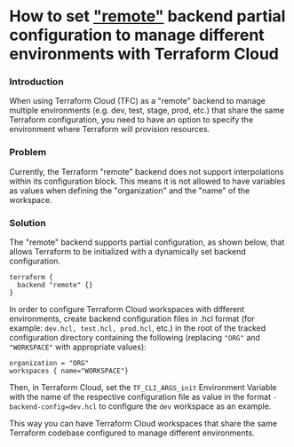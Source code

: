 # How to set ["remote"](https://www.terraform.io/docs/language/settings/backends/remote.html) backend partial configuration to manage different environments with Terraform Cloud


### Introduction
When using Terraform Cloud (TFC) as a "remote" backend to manage multiple environments (e.g. dev, test, stage, prod, etc.) that share the same Terraform configuration, you need to have an option to specify the environment where Terraform will provision resources.



### Problem
Currently, the Terraform "remote" backend does not support interpolations within its configuration block. This means it is not allowed to have variables as values when defining the "organization" and the "name" of the workspace.



### Solution
The "remote" backend supports partial configuration, as shown below, that allows Terraform to be initialized with a dynamically set backend configuration.

```
terraform {
  backend "remote" {}
}
```

In order to configure Terraform Cloud workspaces with different environments, create backend configuration files in .hcl format (for example: `dev.hcl, test.hcl, prod.hcl`, etc.) in the root of the tracked configuration directory containing the following (replacing `"ORG"` and `"WORKSPACE"` with appropriate values):

```
organization = "ORG"
workspaces { name="WORKSPACE"}
```

Then, in Terraform Cloud, set the `TF_CLI_ARGS_init` Environment Variable with the name of the respective configuration file as value in the format `-backend-config=dev.hcl` to configure the `dev` workspace as an example.


This way you can have Terraform Cloud workspaces that share the same Terraform codebase configured to manage different environments.
